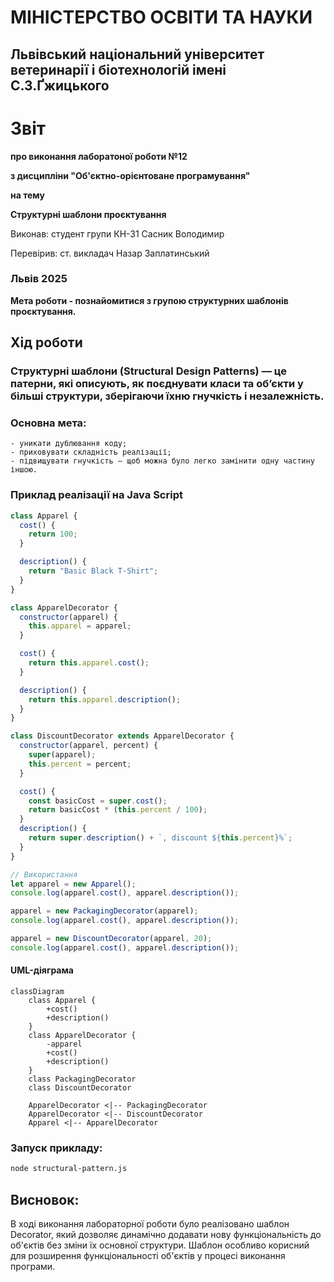 # МІНІСТЕРСТВО ОСВІТИ ТА НАУКИ

## Львівський національний університет ветеринарії і біотехнологій імені С.З.Ґжицького

# Звіт

**про виконання лаборатоної роботи №12**

**з дисципліни "Об'єктно-орієнтоване програмування"**

**на тему**

**Структурні шаблони проєктування**

Виконав: студент групи КН-31 Сасник Володимир

Перевірив: ст. викладач Назар Заплатинський

### Львів 2025

**Мета роботи - познайомитися з групою структурних шаблонів проєктування.**

## Хід роботи

### Структурні шаблони (Structural Design Patterns) — це патерни, які описують, як поєднувати класи та об’єкти у більші структури, зберігаючи їхню гнучкість і незалежність.

### Основна мета:

    - уникати дублювання коду;
    - приховувати складність реалізації;
    - підвищувати гнучкість — щоб можна було легко замінити одну частину іншою.

### Приклад реалізації на Java Script

```js
class Apparel {
  cost() {
    return 100;
  }

  description() {
    return "Basic Black T-Shirt";
  }
}

class ApparelDecorator {
  constructor(apparel) {
    this.apparel = apparel;
  }

  cost() {
    return this.apparel.cost();
  }

  description() {
    return this.apparel.description();
  }
}

class DiscountDecorator extends ApparelDecorator {
  constructor(apparel, percent) {
    super(apparel);
    this.percent = percent;
  }

  cost() {
    const basicCost = super.cost();
    return basicCost * (this.percent / 100);
  }
  description() {
    return super.description() + `, discount ${this.percent}%`;
  }
}

// Використання
let apparel = new Apparel();
console.log(apparel.cost(), apparel.description());

apparel = new PackagingDecorator(apparel);
console.log(apparel.cost(), apparel.description());

apparel = new DiscountDecorator(apparel, 20);
console.log(apparel.cost(), apparel.description());
```

#### UML-діяграма

```mermaid
classDiagram
    class Apparel {
        +cost()
        +description()
    }
    class ApparelDecorator {
        -apparel
        +cost()
        +description()
    }
    class PackagingDecorator
    class DiscountDecorator

    ApparelDecorator <|-- PackagingDecorator
    ApparelDecorator <|-- DiscountDecorator
    Apparel <|-- ApparelDecorator
```

### Запуск прикладу:

```bash
node structural-pattern.js
```

## Висновок:

В ході виконання лабораторної роботи було реалізовано шаблон Decorator, який дозволяє динамічно додавати нову функціональність до об'єктів без зміни їх основної структури. Шаблон особливо корисний для розширення функціональності об'єктів у процесі виконання програми.
